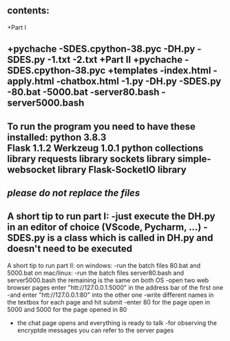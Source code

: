 
contents:
---------
+Part I

 +__pychache__
 -SDES.cpython-38.pyc
 -DH.py
 -SDES.py
 -1.txt
 -2.txt
+Part II
 +__pychache__
 -SDES.cpython-38.pyc
 +templates
  -index.html
  -apply.html
  -chatbox.html
 -1.py
 -DH.py
 -SDES.py
 -80.bat
 -5000.bat
 -server80.bash
 -server5000.bash
------------------------------------------------------------
To run the program you need to have these installed: 
python 3.8.3  
Flask 1.1.2
Werkzeug 1.0.1
python collections library
requests library
sockets library
simple-websocket library
Flask-SocketIO library
-----------------------------------
***please do not replace the files***
-----------------------------------
A short tip to run part I:
-just execute the DH.py in an editor of choice (VScode, Pycharm, ...)
-SDES.py is a class which is called in DH.py and doesn't need to be executed
------------------------------------
A short tip to run part II:
on windows:
-run the batch files 80.bat and 5000.bat
on mac/linux:
-run the batch files server80.bash and server5000.bash
the remaining is the same on both OS
-open two web browser pages enter "htt://127.0.0.1:5000" in the address bar of the first one
-and enter "htt://127.0.0.1:80" into the other one
-write different names in the textbox for each page and hit submit
-enter 80 for the page open in 5000 and 5000 for the page opened in 80
- the chat page opens and everything is ready to talk
-for observing the encryptde messages you can refer to the server pages
